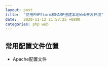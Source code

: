 ```yaml
---
layout: post
title:  "使用PHPStorm和MAMP搭建本地Web开发环境"
date:   2020-11-12 21:57:25 +0800
categories: php web
---
```


## 常用配置文件位置

* Apache配置文件
```

```